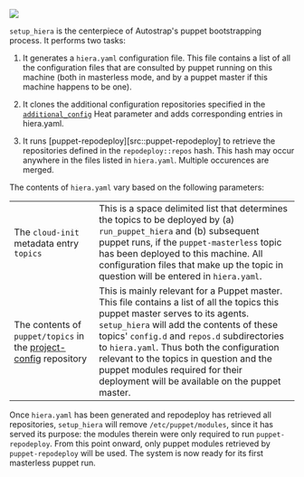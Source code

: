 ![](figures/overview-setup_hiera.svg)

`setup_hiera` is the centerpiece of Autostrap's puppet bootstrapping process.
It performs two tasks:

1. It generates a `hiera.yaml` configuration file. This file contains a list of
  all the configuration files that are consulted by puppet running on this
  machine (both in masterless mode, and by a puppet master if this machine
  happens to be one).

1. It clones the additional configuration repositories specified in the
  [`additional_config`](/config/#additional) Heat parameter and adds
  corresponding entries in hiera.yaml.

1. It runs [puppet-repodeploy][src::puppet-repodeploy] to retrieve
  the repositories defined in the `repodeploy::repos` hash. This hash may occur
  anywhere in the files listed in `hiera.yaml`. Multiple occurences are merged.

The contents of `hiera.yaml` vary based on the following parameters:

|||
|-|-|
| The `cloud-init` metadata entry `topics` | This is a space delimited list that determines the topics to be deployed by (a) `run_puppet_hiera` and (b) subsequent puppet runs, if the `puppet-masterless` topic has been deployed to this machine. All configuration files that make up the topic in question will be entered in `hiera.yaml`. |
| The contents of `puppet/topics` in the [project-config](/glossary/#project-config) repository | This is mainly relevant for a Puppet master. This file contains a list of all the topics this puppet master serves to its agents. `setup_hiera` will add the contents of these topics' `config.d` and `repos.d` subdirectories to `hiera.yaml`. Thus both the configuration relevant to the topics in question and the puppet modules required for their deployment will be available on the puppet master. |

Once `hiera.yaml` has been generated and repodeploy has retrieved all
repositories, `setup_hiera` will remove `/etc/puppet/modules`, since it has
served its purpose: the modules therein were only required to run
`puppet-repodeploy`. From this point onward, only puppet modules retrieved by
`puppet-repodeploy` will be used. The system is now ready for its first
masterless puppet run.
